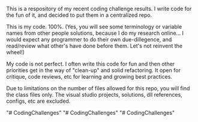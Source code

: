 This is a respository of my recent coding challenge results. 
I write code for the fun of it, and decided to put them in a centralized repo.

This is my code. 100%. (Yes, you will see some terminology or variable names from other people solutions, because I do my research
online... I would expect any programmer to do their own due-dillegence, and read/review what other's have done before them. 
Let's not reinvent the wheel!)

My code is not perfect. I often write this code for fun and then other priorities get in the way of "clean-up" and solid refactoring. It open for critique, code reviews, etc for learning and growing best practices.

Due to limitations on the number of files allowed for this repo, you will find the class files only.
The visual studio projects, solutions, dll references, configs, etc are excluded.


"# CodingChallenges" 
"# CodingChallenges" 
"# CodingChallenges" 
